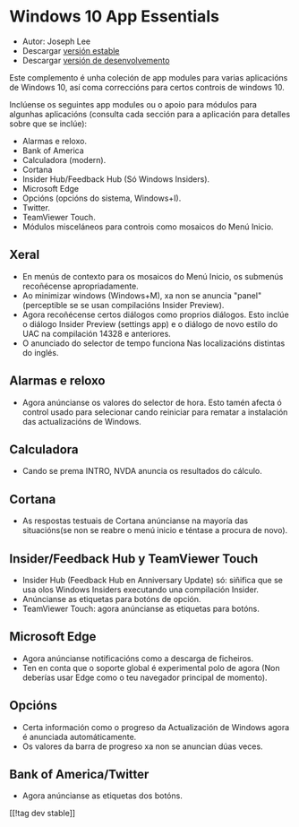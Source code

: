 # Windows 10 App Essentials #

* Autor: Joseph Lee
* Descargar [versión estable][1]
* Descargar [versión de desenvolvemento][2]

Este complemento é unha coleción de app modules para varias aplicacións de
Windows 10, así coma correccións para certos controis de windows 10.

Inclúense os seguintes app modules ou o apoio para módulos para algunhas
aplicacións (consulta cada sección para a aplicación para detalles sobre que
se inclúe):

* Alarmas e reloxo.
* Bank of America
* Calculadora (modern).
* Cortana
* Insider Hub/Feedback Hub (Só Windows Insiders).
* Microsoft Edge
* Opcións (opcións do sistema, Windows+I).
* Twitter.
* TeamViewer Touch.
* Módulos misceláneos para controis como mosaicos do Menú Inicio.

## Xeral

* En menús de contexto para os mosaicos do Menú Inicio, os submenús
  recoñécense apropriadamente.
* Ao minimizar windows (Windows+M), xa non se anuncia "panel" (perceptible
  se se usan compilacións Insider Preview).
* Agora recoñécense certos diálogos como proprios diálogos. Esto inclúe o
  diálogo Insider Preview (settings app) e o diálogo de novo estilo do UAC
  na compilación 14328 e anteriores.
* O anunciado do selector de tempo funciona Nas localizacións distintas do
  inglés.

## Alarmas e reloxo

* Agora anúncianse os valores do selector de hora. Esto tamén afecta ó
  control usado para selecionar cando reiniciar para rematar a instalación
  das actualizacións de Windows.

## Calculadora

* Cando se prema INTRO, NVDA anuncia os resultados do cálculo.

## Cortana

* As respostas testuais de Cortana anúncianse na mayoría das situacións(se
  non se reabre o menú inicio e téntase a procura de novo).

## Insider/Feedback Hub y TeamViewer Touch

* Insider Hub (Feedback Hub en Anniversary Update) só: siñifica que se usa
  olos Windows Insiders executando una compilación Insider.
* Anúncianse as etiquetas para botóns de opción.
* TeamViewer Touch: agora anúncianse as etiquetas para botóns.

## Microsoft Edge

* Agora anúncianse notificacións como a descarga de ficheiros.
* Ten en conta que o soporte global é experimental polo de agora (Non
  deberías usar Edge como o teu navegador principal de momento).

## Opcións

* Certa información como o progreso da Actualización de Windows agora é
  anunciada automáticamente.
* Os valores da barra de progreso xa non se anuncian dúas veces.

## Bank of America/Twitter

* Agora anúncianse as etiquetas dos botóns.

[[!tag dev stable]]

[1]: http://addons.nvda-project.org/files/get.php?file=w10

[2]: http://addons.nvda-project.org/files/get.php?file=w10-dev
